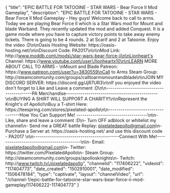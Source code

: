 {
    "title": "EPIC BATTLE FOR TATOOINE - STAR WARS - Bear Force II Mod Gameplay",
    "description": "EPIC BATTLE FOR TATOOINE - STAR WARS - Bear Force II Mod Gameplay - Hey guys! Welcome back to call to arms. Today we are playing Bear Force II which is a Star Wars mod for Mount and blade Warband. They recently updated the mod and added Conquest. It is a game mode where you have to capture victory points to take away enemy tickets. There is going to be 4 rounds. 2 at Scarif and 2 at Tatoonie. Enjoy the video :D\n\nOasis Hosting Website: https:\/\/oasis-hosting.net\/\n\nDiscount Code: PA2017\n\n\nMod Link: http:\/\/www.moddb.com\/mods\/star-wars-bear-force-ii\n\nLionheart's Channel: https:\/\/www.youtube.com\/user\/lionheartx10\n\nLEARN MORE ABOUT CALL TO ARMS - \nMount and Blade Patreon: https:\/\/www.patreon.com\/user?u=3830559\nCall to Arms Steam Group: http:\/\/steamcommunity.com\/groups\/calltoarmsmountandblade\n\nJOIN MY DISCORD SERVER: https:\/\/discord.gg\/JjR7UR3\n\nIf you enjoyed the video don't forget to Like and Leave a comment :D\n\n-----------------------------------------PA Merchandise---------------------------------------------\n\nBUYING A SHIRT WILL SUPPORT A CHARITY!\n\nRepresent the Knight's of Apollo!\nBuy a T-shirt Here: https:\/\/teespring.com\/stores\/pixelated-apollo\n\n----------------------------------How You Can Support Me! -----------------------------------\n\n- Like, share and leave a comment :D\n- Turn OFF adblock or whitelist my channel\n- Send me a GREAT battle Replay: pixelatedapollo@gmail.com\n- Purchase a Server at: https:\/\/oasis-hosting.net\/ and use this discount code - PA2017 \n\n------------------------------------------Connect With Me!-----------------------------------------\n\n- Email: pixelatedapollo@gmail.com\n- Twitter: https:\/\/twitter.com\/PixelatedApollo\n- Steam Group:  http:\/\/steamcommunity.com\/groups\/apollosknights\n- Twitch: http:\/\/www.twitch.tv\/pixelatedapollo",
    "channelid": "117406222",
    "videoid": "117404773",
    "date_created": "1502910001",
    "date_modified": "1506478184",
    "type": "captivate",
    "layout": "channelVideo",
    "url": "\/channel-1\/epic-battle-for-tatooine-star-wars-bear-force-ii-mod-gameplay\/117406222-117404773"
}